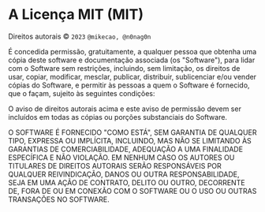 A Licença MIT (MIT)
=====================

Direitos autorais © `2023` `@mikecao, @n0nag0n`

É concedida permissão, gratuitamente, a qualquer pessoa que
obtenha uma cópia deste software e documentação associada
(os "Software"), para lidar com o Software sem
restrições, incluindo, sem limitação, os direitos de usar,
copiar, modificar, mesclar, publicar, distribuir, sublicenciar e/ou vender
cópias do Software, e permitir às pessoas a quem o
Software é fornecido, que o façam, sujeito às seguintes
condições:

O aviso de direitos autorais acima e este aviso de permissão devem ser
incluídos em todas as cópias ou porções substanciais do Software.

O SOFTWARE É FORNECIDO "COMO ESTÁ", SEM GARANTIA DE QUALQUER TIPO,
EXPRESSA OU IMPLÍCITA, INCLUINDO, MAS NÃO SE LIMITANDO ÀS GARANTIAS
DE COMERCIABILIDADE, ADEQUAÇÃO A UMA FINALIDADE ESPECÍFICA E
NÃO VIOLAÇÃO. EM NENHUM CASO OS AUTORES OU TITULARES DE DIREITOS
AUTORAIS SERÃO RESPONSÁVEIS POR QUALQUER REIVINDICAÇÃO, DANOS OU OUTRA RESPONSABILIDADE,
SEJA EM UMA AÇÃO DE CONTRATO, DELITO OU OUTRO, DECORRENTE
DE, FORA DE OU EM CONEXÃO COM O SOFTWARE OU O USO OU
OUTRAS TRANSAÇÕES NO SOFTWARE.